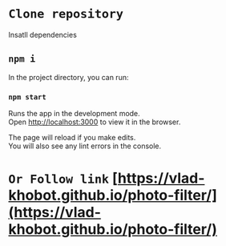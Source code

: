 # `Clone repository `

Insatll dependencies

## `npm i`

In the project directory, you can run:

### `npm start`

Runs the app in the development mode.\
Open [http://localhost:3000](http://localhost:3000) to view it in the browser.

The page will reload if you make edits.\
You will also see any lint errors in the console.

# `Or Follow link` [https://vlad-khobot.github.io/photo-filter/](https://vlad-khobot.github.io/photo-filter/)

